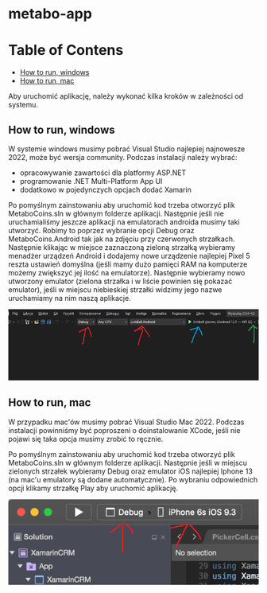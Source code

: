 # metabo-app
# Table of Contens
* [How to run, windows](#how-to-run-windows)
* [How to run, mac](#how-to-run-mac)

Aby uruchomić aplikację, należy wykonać kilka kroków w zależności od systemu.

## How to run, windows

W systemie windows musimy pobrać Visual Studio najlepiej najnowesze 2022, może być wersja community. Podczas instalacji należy wybrać:
- opracowywanie zawartości dla platformy ASP.NET
- programowanie .NET Multi-Platform App UI
- dodatkowo w pojedynczych opcjach dodać Xamarin

Po pomyślnym zainstowaniu aby uruchomić kod trzeba otworzyć plik MetaboCoins.sln w głównym folderze aplikacji.
Następnie jeśli nie uruchamialiśmy jeszcze aplikacji na emulatorach androida musimy taki utworzyć. Robimy to poprzez wybranie opcji Debug oraz MetaboCoins.Android tak jak na zdjęciu przy czerwonych strzałkach. Następnie klikając w miejsce zaznaczoną zieloną strzałką wybieramy menadżer urządzeń Android i dodajemy nowe urządzenie najlepiej Pixel 5 reszta ustawień domyślna (jeśli mamy dużo pamięci RAM na komputerze możemy zwiększyć jej ilość na emulatorze). Następnie wybieramy nowo utworzony emulator (zielona strzałka i w liście powinien się pokazać emulator), jeśli w miejscu niebieskiej strzałki widzimy jego nazwe uruchamiamy na nim naszą aplikacje.

![Windows](./foto/windows.png)

## How to run, mac

W przypadku mac'ów musimy pobrać Visual Studio Mac 2022. Podczas instalacji powinniśmy być poproszeni o doinstalowanie XCode, jeśli nie pojawi się taka opcja musimy zrobić to ręcznie.

Po pomyślnym zainstowaniu aby uruchomić kod trzeba otworzyć plik MetaboCoins.sln w głównym folderze aplikacji.
Następnie jeśli w miejscu zielonych strzałek wybieramy Debug oraz emulator iOS najlepiej Iphone 13 (na mac'u emulatory są dodane automatycznie). Po wybraniu odpowiednich opcji klikamy strzałkę Play aby uruchomić aplikację.

![Mac](./foto/mac.png)

